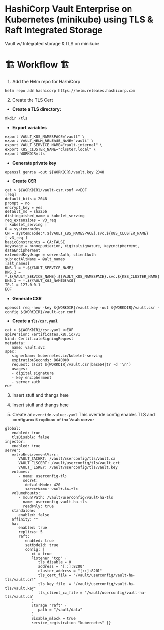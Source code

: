 # HashiCorp Vault Enterprise on Kubernetes (minikube) using TLS & Raft Integrated Storage

Vault w/ Integrated storage & TLS on minikube

# 🏗️ Workflow 🏗️

1. Add the Helm repo for HashiCorp

```
helm repo add hashicorp https://helm.releases.hashicorp.com
```

2. Create the TLS Cert

- **Create a TLS directory:**

```
mkdir /tls
```

- **Export variables**

```
export VAULT_K8S_NAMESPACE="vault" \
export VAULT_HELM_RELEASE_NAME="vault" \
export VAULT_SERVICE_NAME="vault-internal" \
export K8S_CLUSTER_NAME="cluster.local" \
export WORKDIR=tls
```

- **Generate private key**

```
openssl genrsa -out ${WORKDIR}/vault.key 2048
```

- **Create CSR**

```
cat > ${WORKDIR}/vault-csr.conf <<EOF
[req]
default_bits = 2048
prompt = no
encrypt_key = yes
default_md = sha256
distinguished_name = kubelet_serving
req_extensions = v3_req
[ kubelet_serving ]
O = system:nodes
CN = system:node:*.${VAULT_K8S_NAMESPACE}.svc.${K8S_CLUSTER_NAME}
[ v3_req ]
basicConstraints = CA:FALSE
keyUsage = nonRepudiation, digitalSignature, keyEncipherment, dataEncipherment
extendedKeyUsage = serverAuth, clientAuth
subjectAltName = @alt_names
[alt_names]
DNS.1 = *.${VAULT_SERVICE_NAME}
DNS.2 = *.${VAULT_SERVICE_NAME}.${VAULT_K8S_NAMESPACE}.svc.${K8S_CLUSTER_NAME}
DNS.3 = *.${VAULT_K8S_NAMESPACE}
IP.1 = 127.0.0.1
EOF
```

- **Generate CSR**

```
openssl req -new -key ${WORKDIR}/vault.key -out ${WORKDIR}/vault.csr -config ${WORKDIR}/vault-csr.conf
```

- **Create a `tls/csr.yaml`**

```
cat > ${WORKDIR}/csr.yaml <<EOF
apiVersion: certificates.k8s.io/v1
kind: CertificateSigningRequest
metadata:
   name: vault.svc
spec:
   signerName: kubernetes.io/kubelet-serving
   expirationSeconds: 8640000
   request: $(cat ${WORKDIR}/vault.csr|base64|tr -d '\n')
   usages:
   - digital signature
   - key encipherment
   - server auth
EOF
```

3. Insert stuff and thangs here

4. Insert stuff and thangs here

5. Create an `override-values.yaml`
   This override config enables TLS and configures 5 replicas of the Vault server

```
global:
   enabled: true
   tlsDisable: false
injector:
   enabled: true
server:
   extraEnvironmentVars:
      VAULT_CACERT: /vault/userconfig/tls/vault.ca
      VAULT_TLSCERT: /vault/userconfig/tls/vault.crt
      VAULT_TLSKEY: /vault/userconfig/tls/vault.key
   volumes:
      - name: userconfig-tls
        secret:
         defaultMode: 420
         secretName: vault-ha-tls
   volumeMounts:
      - mountPath: /vault/userconfig/vault-ha-tls
        name: userconfig-vault-ha-tls
        readOnly: true
   standalone:
      enabled: false
   affinity: ""
   ha:
      enabled: true
      replicas: 5
      raft:
         enabled: true
         setNodeId: true
         config: |
            ui = true
            listener "tcp" {
               tls_disable = 0
               address = "[::]:8200"
               cluster_address = "[::]:8201"
               tls_cert_file = "/vault/userconfig/vault-ha-tls/vault.crt"
               tls_key_file  = "/vault/userconfig/vault-ha-tls/vault.key"
               tls_client_ca_file = "/vault/userconfig/vault-ha-tls/vault.ca"
            }
            storage "raft" {
               path = "/vault/data"
            }
            disable_mlock = true
            service_registration "kubernetes" {}
```
